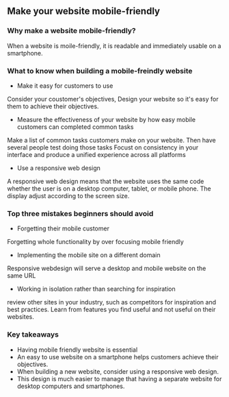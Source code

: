 ## Make your website mobile-friendly

### Why make a website mobile-friendly?

When a website is moile-friendly, it is readable and immediately usable on a smartphone.

### What to know when building a mobile-freindly website

- Make it easy for customers to use

Consider your coustomer's objectives, Design your website so it's easy for them to achieve their objectives.

- Measure the effectiveness of your website by how easy mobile customers can completed common tasks

Make a list of common tasks customers make on your website. 
Then have several people test doing those tasks
Focust on consistency in your interface and produce a unified experience across all platforms

- Use a responsive web design

A responsive web design means that the website uses the same code whether the user is on a desktop computer, tablet, or mobile phone. The display adjust according to the screen size.

### Top three mistakes beginners should avoid

- Forgetting their mobile customer

Forgetting whole functionality by over focusing mobile friendly

- Implementing the mobile site on a different domain

Responsive webdesign will serve a desktop and mobile website on the same URL

- Working in isolation rather than searching for inspiration

review other sites in your industry, such as competitors for inspiration and best practices.
Learn from features you find useful and not useful on their websites.

### Key takeaways

- Having mobile friendly website is essential
- An easy to use website on a smartphone helps customers achieve their objectives.
- When building a new website, consider using a responsive web design.
- This design is much easier to manage that having a separate website for desktop computers and smartphones.



